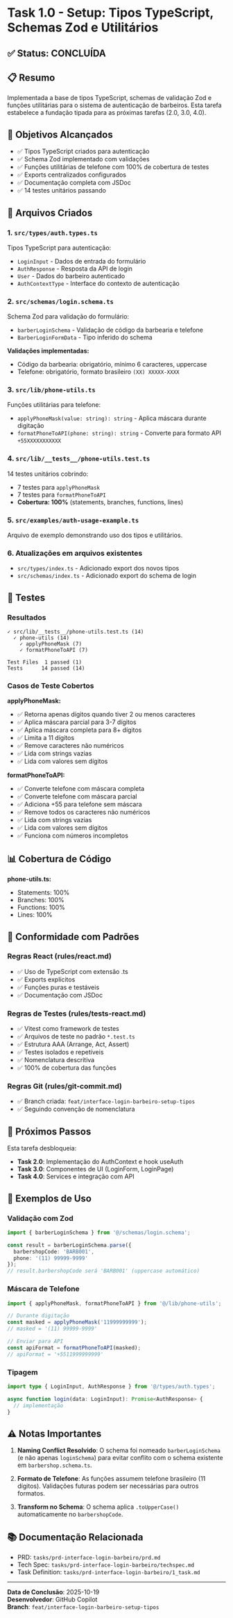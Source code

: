 # Task 1.0 - Setup: Tipos TypeScript, Schemas Zod e Utilitários

## ✅ Status: CONCLUÍDA

## 📋 Resumo

Implementada a base de tipos TypeScript, schemas de validação Zod e funções utilitárias para o sistema de autenticação de barbeiros. Esta tarefa estabelece a fundação tipada para as próximas tarefas (2.0, 3.0, 4.0).

## 🎯 Objetivos Alcançados

- ✅ Tipos TypeScript criados para autenticação
- ✅ Schema Zod implementado com validações
- ✅ Funções utilitárias de telefone com 100% de cobertura de testes
- ✅ Exports centralizados configurados
- ✅ Documentação completa com JSDoc
- ✅ 14 testes unitários passando

## 📁 Arquivos Criados

### 1. `src/types/auth.types.ts`
Tipos TypeScript para autenticação:
- `LoginInput` - Dados de entrada do formulário
- `AuthResponse` - Resposta da API de login
- `User` - Dados do barbeiro autenticado
- `AuthContextType` - Interface do contexto de autenticação

### 2. `src/schemas/login.schema.ts`
Schema Zod para validação do formulário:
- `barberLoginSchema` - Validação de código da barbearia e telefone
- `BarberLoginFormData` - Tipo inferido do schema

**Validações implementadas:**
- Código da barbearia: obrigatório, mínimo 6 caracteres, uppercase
- Telefone: obrigatório, formato brasileiro `(XX) XXXXX-XXXX`

### 3. `src/lib/phone-utils.ts`
Funções utilitárias para telefone:
- `applyPhoneMask(value: string): string` - Aplica máscara durante digitação
- `formatPhoneToAPI(phone: string): string` - Converte para formato API `+55XXXXXXXXXXX`

### 4. `src/lib/__tests__/phone-utils.test.ts`
14 testes unitários cobrindo:
- 7 testes para `applyPhoneMask`
- 7 testes para `formatPhoneToAPI`
- **Cobertura: 100%** (statements, branches, functions, lines)

### 5. `src/examples/auth-usage-example.ts`
Arquivo de exemplo demonstrando uso dos tipos e utilitários.

### 6. Atualizações em arquivos existentes
- `src/types/index.ts` - Adicionado export dos novos tipos
- `src/schemas/index.ts` - Adicionado export do schema de login

## 🧪 Testes

### Resultados
```
✓ src/lib/__tests__/phone-utils.test.ts (14)
  ✓ phone-utils (14)
    ✓ applyPhoneMask (7)
    ✓ formatPhoneToAPI (7)

Test Files  1 passed (1)
Tests      14 passed (14)
```

### Casos de Teste Cobertos

**applyPhoneMask:**
- ✅ Retorna apenas dígitos quando tiver 2 ou menos caracteres
- ✅ Aplica máscara parcial para 3-7 dígitos
- ✅ Aplica máscara completa para 8+ dígitos
- ✅ Limita a 11 dígitos
- ✅ Remove caracteres não numéricos
- ✅ Lida com strings vazias
- ✅ Lida com valores sem dígitos

**formatPhoneToAPI:**
- ✅ Converte telefone com máscara completa
- ✅ Converte telefone com máscara parcial
- ✅ Adiciona +55 para telefone sem máscara
- ✅ Remove todos os caracteres não numéricos
- ✅ Lida com strings vazias
- ✅ Lida com valores sem dígitos
- ✅ Funciona com números incompletos

## 📊 Cobertura de Código

**phone-utils.ts:**
- Statements: 100%
- Branches: 100%
- Functions: 100%
- Lines: 100%

## 🔄 Conformidade com Padrões

### Regras React (rules/react.md)
- ✅ Uso de TypeScript com extensão .ts
- ✅ Exports explícitos
- ✅ Funções puras e testáveis
- ✅ Documentação com JSDoc

### Regras de Testes (rules/tests-react.md)
- ✅ Vitest como framework de testes
- ✅ Arquivos de teste no padrão `*.test.ts`
- ✅ Estrutura AAA (Arrange, Act, Assert)
- ✅ Testes isolados e repetíveis
- ✅ Nomenclatura descritiva
- ✅ 100% de cobertura das funções

### Regras Git (rules/git-commit.md)
- ✅ Branch criada: `feat/interface-login-barbeiro-setup-tipos`
- ✅ Seguindo convenção de nomenclatura

## 🚀 Próximos Passos

Esta tarefa desbloqueia:
- **Task 2.0**: Implementação do AuthContext e hook useAuth
- **Task 3.0**: Componentes de UI (LoginForm, LoginPage)
- **Task 4.0**: Services e integração com API

## 📝 Exemplos de Uso

### Validação com Zod
```typescript
import { barberLoginSchema } from '@/schemas/login.schema';

const result = barberLoginSchema.parse({
  barbershopCode: 'BARB001',
  phone: '(11) 99999-9999'
});
// result.barbershopCode será 'BARB001' (uppercase automático)
```

### Máscara de Telefone
```typescript
import { applyPhoneMask, formatPhoneToAPI } from '@/lib/phone-utils';

// Durante digitação
const masked = applyPhoneMask('11999999999');
// masked = '(11) 99999-9999'

// Enviar para API
const apiFormat = formatPhoneToAPI(masked);
// apiFormat = '+5511999999999'
```

### Tipagem
```typescript
import type { LoginInput, AuthResponse } from '@/types/auth.types';

async function login(data: LoginInput): Promise<AuthResponse> {
  // implementação
}
```

## ⚠️ Notas Importantes

1. **Naming Conflict Resolvido**: O schema foi nomeado `barberLoginSchema` (e não apenas `loginSchema`) para evitar conflito com o schema existente em `barbershop.schema.ts`.

2. **Formato de Telefone**: As funções assumem telefone brasileiro (11 dígitos). Validações futuras podem ser necessárias para outros formatos.

3. **Transform no Schema**: O schema aplica `.toUpperCase()` automaticamente no `barbershopCode`.

## 📚 Documentação Relacionada

- PRD: `tasks/prd-interface-login-barbeiro/prd.md`
- Tech Spec: `tasks/prd-interface-login-barbeiro/techspec.md`
- Task Definition: `tasks/prd-interface-login-barbeiro/1_task.md`

---

**Data de Conclusão**: 2025-10-19  
**Desenvolvedor**: GitHub Copilot  
**Branch**: `feat/interface-login-barbeiro-setup-tipos`

